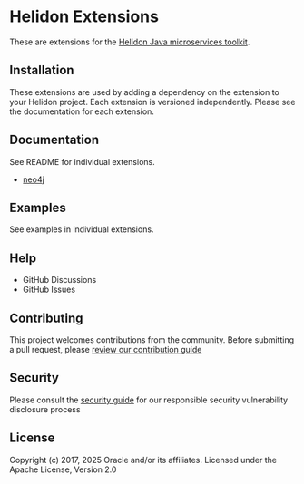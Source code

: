 
# Helidon Extensions

These are extensions for the [Helidon Java microservices toolkit](https://github.com/helidon-io/helidon).

## Installation

These extensions are used by adding a dependency on the extension to your Helidon project.
Each extension is versioned independently. Please see the documentation for each extension.

## Documentation

See README for individual extensions.

* [neo4j](neo4j/docs/README.md)

## Examples

See examples in individual extensions.

## Help

* GitHub Discussions
* GitHub Issues

## Contributing

This project welcomes contributions from the community. Before submitting a pull request, please [review our contribution guide](./CONTRIBUTING.md)

## Security

Please consult the [security guide](./SECURITY.md) for our responsible security vulnerability disclosure process

## License

Copyright (c) 2017, 2025 Oracle and/or its affiliates.
Licensed under the Apache License, Version 2.0

